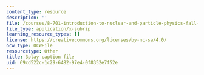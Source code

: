 ```yaml
---
content_type: resource
description: ''
file: /courses/8-701-introduction-to-nuclear-and-particle-physics-fall-2020/69cd522c1c29648297e40f8352e7f52e_vICUY43i190.srt
file_type: application/x-subrip
learning_resource_types: []
license: https://creativecommons.org/licenses/by-nc-sa/4.0/
ocw_type: OCWFile
resourcetype: Other
title: 3play caption file
uid: 69cd522c-1c29-6482-97e4-0f8352e7f52e
---
```

